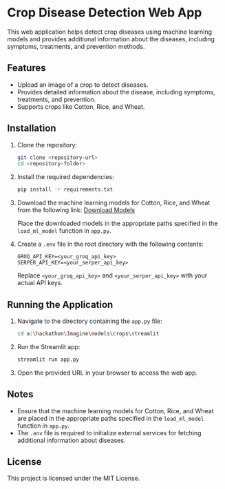 # Crop Disease Detection Web App

This web application helps detect crop diseases using machine learning models and provides additional information about the diseases, including symptoms, treatments, and prevention methods.

## Features
- Upload an image of a crop to detect diseases.
- Provides detailed information about the disease, including symptoms, treatments, and prevention.
- Supports crops like Cotton, Rice, and Wheat.

## Installation

1. Clone the repository:
   ```bash
   git clone <repository-url>
   cd <repository-folder>
   ```

2. Install the required dependencies:
   ```bash
   pip install -r requirements.txt
   ```

3. Download the machine learning models for Cotton, Rice, and Wheat from the following link:
   [Download Models](https://drive.google.com/drive/folders/1SSPWH4hvg6U-N2vOy9dpHnBOE4KryEes?usp=drive_link)

   Place the downloaded models in the appropriate paths specified in the `load_ml_model` function in `app.py`.

4. Create a `.env` file in the root directory with the following contents:
   ```plaintext
   GROQ_API_KEY=<your_groq_api_key>
   SERPER_API_KEY=<your_serper_api_key>
   ```

   Replace `<your_groq_api_key>` and `<your_serper_api_key>` with your actual API keys.

## Running the Application

1. Navigate to the directory containing the `app.py` file:
   ```bash
   cd a:\hackathon\Imagine\models\crops\streamlit
   ```

2. Run the Streamlit app:
   ```bash
   streamlit run app.py
   ```

3. Open the provided URL in your browser to access the web app.

## Notes
- Ensure that the machine learning models for Cotton, Rice, and Wheat are placed in the appropriate paths specified in the `load_ml_model` function in `app.py`.
- The `.env` file is required to initialize external services for fetching additional information about diseases.

## License
This project is licensed under the MIT License.